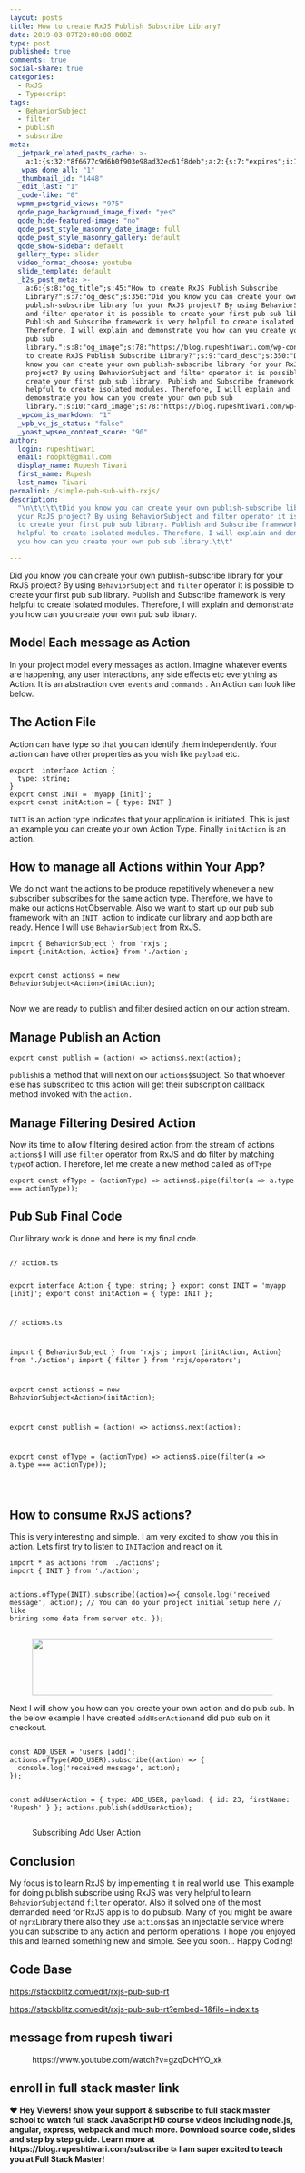 ```yaml
---
layout: posts
title: How to create RxJS Publish Subscribe Library?
date: 2019-03-07T20:00:08.000Z
type: post
published: true
comments: true
social-share: true
categories:
  - RxJS
  - Typescript
tags:
  - BehaviorSubject
  - filter
  - publish
  - subscribe
meta:
  _jetpack_related_posts_cache: >-
    a:1:{s:32:"8f6677c9d6b0f903e98ad32ec61f8deb";a:2:{s:7:"expires";i:1612128943;s:7:"payload";a:3:{i:0;a:1:{s:2:"id";i:2275;}i:1;a:1:{s:2:"id";i:775;}i:2;a:1:{s:2:"id";i:2302;}}}}
  _wpas_done_all: "1"
  _thumbnail_id: "1448"
  _edit_last: "1"
  _qode-like: "0"
  wpmm_postgrid_views: "975"
  qode_page_background_image_fixed: "yes"
  qode_hide-featured-image: "no"
  qode_post_style_masonry_date_image: full
  qode_post_style_masonry_gallery: default
  qode_show-sidebar: default
  gallery_type: slider
  video_format_choose: youtube
  slide_template: default
  _b2s_post_meta: >-
    a:6:{s:8:"og_title";s:45:"How to create RxJS Publish Subscribe
    Library?";s:7:"og_desc";s:350:"Did you know you can create your own
    publish-subscribe library for your RxJS project? By using BehaviorSubject
    and filter operator it is possible to create your first pub sub library.
    Publish and Subscribe framework is very helpful to create isolated modules.
    Therefore, I will explain and demonstrate you how can you create your own
    pub sub
    library.";s:8:"og_image";s:78:"https://blog.rupeshtiwari.com/wp-content/uploads/2019/03/subscribe-library.jpg";s:10:"card_title";s:45:"How
    to create RxJS Publish Subscribe Library?";s:9:"card_desc";s:350:"Did you
    know you can create your own publish-subscribe library for your RxJS
    project? By using BehaviorSubject and filter operator it is possible to
    create your first pub sub library. Publish and Subscribe framework is very
    helpful to create isolated modules. Therefore, I will explain and
    demonstrate you how can you create your own pub sub
    library.";s:10:"card_image";s:78:"https://blog.rupeshtiwari.com/wp-content/uploads/2019/03/subscribe-library.jpg";}
  _wpcom_is_markdown: "1"
  _wpb_vc_js_status: "false"
  _yoast_wpseo_content_score: "90"
author:
  login: rupeshtiwari
  email: roopkt@gmail.com
  display_name: Rupesh Tiwari
  first_name: Rupesh
  last_name: Tiwari
permalink: /simple-pub-sub-with-rxjs/
description:
  "\n\t\t\t\tDid you know you can create your own publish-subscribe library for
  your RxJS project? By using BehaviorSubject and filter operator it is possible
  to create your first pub sub library. Publish and Subscribe framework is very
  helpful to create isolated modules. Therefore, I will explain and demonstrate
  you how can you create your own pub sub library.\t\t"

---
```


<p><!-- wp:paragraph --></p>
<p>Did you know you can create your own publish-subscribe library for your RxJS project? By using <code>BehaviorSubject</code> and <code>filter</code> operator it is possible to create your first pub sub library. Publish and Subscribe framework is very helpful to create isolated modules. Therefore, I will explain and demonstrate you how can you create your own pub sub library.  </p>
<p><!-- /wp:paragraph --></p>
<p><!-- wp:heading --></p>
<h2>Model Each message as Action</h2>
<p><!-- /wp:heading --></p>
<p><!-- wp:paragraph --></p>
<p>In your project model every messages as action. Imagine whatever events are happening, any user interactions, any side effects etc everything as Action. It is an abstraction over <code>events</code> and <code>commands</code> . An Action can look like below.</p>
<p><!-- /wp:paragraph --></p>
<p><!-- wp:heading --></p>
<h2>The Action File</h2>
<p><!-- /wp:heading --></p>
<p><!-- wp:paragraph --></p>
<p>Action can have type so that you can identify them independently. Your action can have other properties as you wish like <code>payload</code> etc. </p>
<p><!-- /wp:paragraph --></p>
<p><!-- wp:code --></p>
<pre class="wp-block-code"><code>export  interface Action {
  type: string;
}
export const INIT = 'myapp [init]';
export const initAction = { type: INIT }</code></pre>
<p><!-- /wp:code --></p>
<p><!-- wp:paragraph --></p>
<p><code>INIT</code> is an action type indicates that your application is initiated. This is just an example you can create your own Action Type. Finally <code>initAction</code> is an action.</p>
<p><!-- /wp:paragraph --></p>
<p><!-- wp:heading --></p>
<h2>How to manage all Actions within Your App?</h2>
<p><!-- /wp:heading --></p>
<p><!-- wp:paragraph --></p>
<p>We do not want the actions to be produce repetitively whenever a new subscriber subscribes for the same action type. Therefore, we have to make our actions <code>Hot</code>Observable. Also we want to start up our pub sub framework with an <code>INIT </code>action to indicate our library and app both are ready. Hence I will use <code>BehaviorSubject</code> from RxJS. </p>
<p><!-- /wp:paragraph --></p>
<p><!-- wp:code --></p>
<pre class="wp-block-code"><code>import { BehaviorSubject } from 'rxjs';
import {initAction, Action} from './action';

export const actions$ = new BehaviorSubject&lt;Action>(initAction);</code></pre>

<p><!-- /wp:code --></p>
<p><!-- wp:paragraph --></p>
<p>Now we are ready to publish and filter desired action on our action stream. </p>
<p><!-- /wp:paragraph --></p>
<p><!-- wp:heading --></p>
<h2>Manage Publish an Action</h2>
<p><!-- /wp:heading --></p>
<p><!-- wp:code --></p>
<pre class="wp-block-code"><code>export const publish = (action) => actions$.next(action);</code></pre>
<p><!-- /wp:code --></p>
<p><!-- wp:paragraph --></p>
<p><code>publish</code>is a method that will next on our <code>actions$</code>subject. So that whoever else has subscribed to this action will get their subscription callback method invoked with the <code>action.</code></p>
<p><!-- /wp:paragraph --></p>
<p><!-- wp:heading --></p>
<h2>Manage Filtering Desired Action</h2>
<p><!-- /wp:heading --></p>
<p><!-- wp:paragraph --></p>
<p>Now its time to allow filtering desired action from the stream of actions <code>actions$</code> I will use <code>filter</code> operator from RxJS and do filter by matching <code>type</code>of action. Therefore, let me create a  new method called as <code>ofType</code></p>
<p><!-- /wp:paragraph --></p>
<p><!-- wp:code --></p>
<pre class="wp-block-code"><code>export const ofType = (actionType) => actions$.pipe(filter(a => a.type === actionType));
</code></pre>
<p><!-- /wp:code --></p>
<p><!-- wp:heading --></p>
<h2>Pub Sub Final Code </h2>
<p><!-- /wp:heading --></p>
<p><!-- wp:paragraph --></p>
<p>Our library work is done and here is my final code.</p>
<p><!-- /wp:paragraph --></p>
<p><!-- wp:image {"align":"center","id":1089} --></p>
<div class="wp-block-image">
<figure class="aligncenter"><img src="{{ site.baseurl }}/assets/2019/03/background-beverage-career-1855233.jpg?fit=840%2C628&amp;ssl=1" alt="" class="wp-image-1089" /></figure>
</div>
<p><!-- /wp:image --></p>
<p><!-- wp:code --></p>
<pre class="wp-block-code"><code>// action.ts

export interface Action { type: string; } export const INIT = 'myapp [init]';
export const initAction = { type: INIT };

// actions.ts

import { BehaviorSubject } from 'rxjs'; import {initAction, Action} from
'./action'; import { filter } from 'rxjs/operators';

export const actions$ = new BehaviorSubject&lt;Action>(initAction);

export const publish = (action) => actions$.next(action);

export const ofType = (actionType) => actions$.pipe(filter(a => a.type ===
actionType));

</code></pre>

<p><!-- /wp:code --></p>
<p><!-- wp:heading --></p>
<h2>How to consume RxJS actions?</h2>
<p><!-- /wp:heading --></p>
<p><!-- wp:paragraph --></p>
<p>This is very interesting and simple. I am very excited to show you this in action. Lets first try to listen to <code>INIT</code>action and react on it.</p>
<p><!-- /wp:paragraph --></p>
<p><!-- wp:code --></p>
<pre class="wp-block-code"><code>import * as actions from './actions';
import { INIT } from './action';

actions.ofType(INIT).subscribe((action)=>{ console.log('received message',
action); // You can do your project initial setup here // like brining some data
from server etc. }); </code></pre>

<p><!-- /wp:code --></p>
<p><!-- wp:image {"id":1090,"width":458,"height":100} --></p>
<figure class="wp-block-image is-resized"><img src="{{ site.baseurl }}/assets/2019/03/subscribing-init.png" alt="" class="wp-image-1090" width="458" height="100" /></figure>
<p><!-- /wp:image --></p>
<p><!-- wp:paragraph --></p>
<p>Next I will show you how can you create your own action and do pub sub. In the below example I have created <code>addUserAction</code>and did pub sub on it checkout.</p>
<p><!-- /wp:paragraph --></p>
<p><!-- wp:code --></p>
<pre class="wp-block-code"><code>
const ADD_USER = 'users [add]';
actions.ofType(ADD_USER).subscribe((action) => {
  console.log('received message', action);
});

const addUserAction = { type: ADD_USER, payload: { id: 23, firstName: 'Rupesh' }
}; actions.publish(addUserAction); </code></pre>

<p><!-- /wp:code --></p>
<p><!-- wp:image {"id":1091} --></p>
<figure class="wp-block-image"><img src="{{ site.baseurl }}/assets/2019/03/subscribing-add-user.png" alt="" class="wp-image-1091" /><br />
<figcaption>Subscribing Add User Action</p>
</figcaption>
</figure>
<p><!-- /wp:image --></p>
<p><!-- wp:heading --></p>
<h2>Conclusion</h2>
<p><!-- /wp:heading --></p>
<p><!-- wp:paragraph --></p>
<p>My focus is to learn RxJS by implementing it in real world use. This example for doing publish subscribe using RxJS was very helpful to learn <code>BehaviorSubject</code>and <code>filter</code> operator. Also it solved one of the most demanded need for RxJS app is to do pubsub. Many of you might be aware of <code>ngrx</code>Library there also they use <code>actions$</code>as an injectable service where you can subscribe to any action and perform operations. I hope you enjoyed this and learned something new and simple. See you soon... Happy Coding!</p>
<p><!-- /wp:paragraph --></p>
<p><!-- wp:heading --></p>
<h2>Code Base</h2>
<p><!-- /wp:heading --></p>
<p><!-- wp:paragraph --></p>
<p><a href="https://stackblitz.com/edit/rxjs-pub-sub-rt">https://stackblitz.com/edit/rxjs-pub-sub-rt</a></p>
<p><!-- /wp:paragraph --></p>
<p><!-- wp:paragraph --></p>
<p><a href="https://stackblitz.com/edit/rxjs-pub-sub-rt?embed=1&amp;file=index.ts">https://stackblitz.com/edit/rxjs-pub-sub-rt?embed=1&amp;file=index.ts</a></p>
<p><!-- /wp:paragraph --></p>
<p><!-- wp:heading --></p>
<h2>message from rupesh tiwari</h2>
<p><!-- /wp:heading --></p>
<p><!-- wp:core-embed/youtube {"url":"https://www.youtube.com/watch?v=gzqDoHYO_xk","type":"video","providerNameSlug":"youtube","className":"wp-embed-aspect-16-9 wp-has-aspect-ratio"} --></p>
<figure class="wp-block-embed-youtube wp-block-embed is-type-video is-provider-youtube wp-embed-aspect-16-9 wp-has-aspect-ratio">
<div class="wp-block-embed__wrapper">
https://www.youtube.com/watch?v=gzqDoHYO_xk
</div>
</figure>
<p><!-- /wp:core-embed/youtube --></p>
<p><!-- wp:heading --></p>
<h2>enroll in full stack master link</h2>
<p><!-- /wp:heading --></p>
<p><!-- wp:paragraph --></p>
<p><strong>❤️ Hey Viewers! show your support &amp; subscribe to full stack master school to watch full stack JavaScript HD course videos including node.js, angular, express, webpack and much more. Download source code, slides and step by step guide. Learn more at https://blog.rupeshtiwari.com/subscribe 💥 I am super excited to teach you at Full Stack Master!</strong></p>
<p><!-- /wp:paragraph --></p>
<p><!-- wp:image {"id":3402,"sizeSlug":"large","linkDestination":"custom"} --></p>
<figure class="wp-block-image size-large"><a href="https://blog.rupeshtiwari.com/subscribe"><img src="{{ site.baseurl }}/assets/2019/03/plan-subscription-3.jpg?fit=605%2C1024&amp;ssl=1" alt="" class="wp-image-3402" /></a></figure>
<p><!-- /wp:image --></p>
<p><!-- wp:paragraph --></p>
<p><!-- /wp:paragraph --></p>
